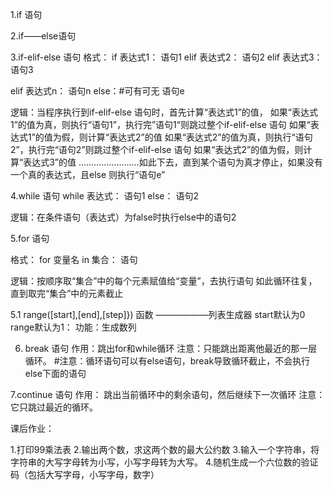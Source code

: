 1.if 语句

2.if——else语句

3.if-elif-else 语句
格式：
if 表达式1：
   语句1
elif 表达式2：
      语句2
elif 表达式3：
      语句3

elif 表达式n：
      语句n
else：#可有可无
    语句e

逻辑：当程序执行到if-elif-else 语句时，首先计算“表达式1”的值，
如果“表达式1”的值为真，则执行“语句1”，执行完”语句1“则跳过整个if-elif-else 语句
如果“表达式1”的值为假，则计算“表达式2”的值
如果“表达式2”的值为真，则执行“语句2”，执行完“语句2”则跳过整个if-elif-else 语句
如果“表达式2”的值为假，则计算“表达式3”的值
……………………如此下去，直到某个语句为真才停止，如果没有一个真的表达式，且else
则执行“语句e”

4.while 语句
while 表达式：
    语句1
else：
    语句2
    
逻辑：在条件语句（表达式）为false时执行else中的语句2


5.for 语句

格式：
for 变量名 in 集合：
    语句
    
    
逻辑：按顺序取“集合”中的每个元素赋值给“变量”，去执行语句
如此循环往复，直到取完“集合”中的元素截止


5.1  range([start],[end],[step]}) 函数 ——————列表生成器
start默认为0 range默认为1：
功能：生成数列


6. break 语句
作用：跳出for和while循环
注意：只能跳出距离他最近的那一层循环。
#注意：循环语句可以有else语句，break导致循环截止，不会执行else下面的语句

7.continue 语句
作用： 跳出当前循环中的剩余语句，然后继续下一次循环
注意：它只跳过最近的循环。



课后作业：

1.打印99乘法表
2.输出两个数，求这两个数的最大公约数
3.输入一个字符串，将字符串的大写字母转为小写，小写字母转为大写。
4.随机生成一个六位数的验证码（包括大写字母，小写字母，数字）
    



   
   
   
   
   
   
   
   
   
   
